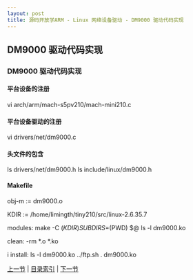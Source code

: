 ```yaml
---
layout: post
title: 源码开放学ARM - Linux 网络设备驱动 - DM9000 驱动代码实现
---
```


## DM9000 驱动代码实现

### DM9000 驱动代码实现

#### 平台设备的注册

  vi arch/arm/mach-s5pv210/mach-mini210.c 

#### 平台设备驱动的注册

  vi drivers/net/dm9000.c

#### 头文件的包含

  ls drivers/net/dm9000.h
  ls include/linux/dm9000.h 

#### Makefile

  obj-m := dm9000.o


  KDIR := /home/limingth/tiny210/src/linux-2.6.35.7
  
  modules:
    make -C $(KDIR)	SUBDIRS=$(PWD)  $@
  	ls -l dm9000.ko
  
  clean:
  	-rm *.o *.ko
  
  i install:
  	ls -l dm9000.ko
  	../ftp.sh . dm9000.ko
  





[上一节](chp106-3.html)  |  [目录索引](../index.html)  |  [下一节](chp106-4.html)
